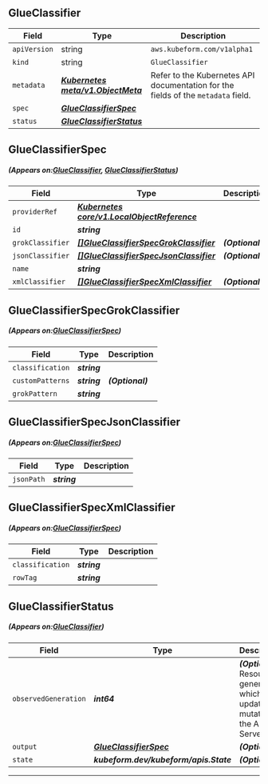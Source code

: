 ## GlueClassifier
| Field | Type | Description |
| ------ | ----- | ----------- |
| `apiVersion` | string | `aws.kubeform.com/v1alpha1` |
|    `kind` | string | `GlueClassifier` |
| `metadata` | ***[Kubernetes meta/v1.ObjectMeta](https://kubernetes.io/docs/reference/generated/kubernetes-api/v1.13/#objectmeta-v1-meta)***|Refer to the Kubernetes API documentation for the fields of the `metadata` field.|
| `spec` | ***[GlueClassifierSpec](#GlueClassifierSpec)***||
| `status` | ***[GlueClassifierStatus](#GlueClassifierStatus)***||
## GlueClassifierSpec
##### (Appears on:[GlueClassifier](#GlueClassifier), [GlueClassifierStatus](#GlueClassifierStatus))
| Field | Type | Description |
| ------ | ----- | ----------- |
| `providerRef` | ***[Kubernetes core/v1.LocalObjectReference](https://kubernetes.io/docs/reference/generated/kubernetes-api/v1.13/#localobjectreference-v1-core)***||
| `id` | ***string***||
| `grokClassifier` | ***[[]GlueClassifierSpecGrokClassifier](#GlueClassifierSpecGrokClassifier)***| ***(Optional)*** |
| `jsonClassifier` | ***[[]GlueClassifierSpecJsonClassifier](#GlueClassifierSpecJsonClassifier)***| ***(Optional)*** |
| `name` | ***string***||
| `xmlClassifier` | ***[[]GlueClassifierSpecXmlClassifier](#GlueClassifierSpecXmlClassifier)***| ***(Optional)*** |
## GlueClassifierSpecGrokClassifier
##### (Appears on:[GlueClassifierSpec](#GlueClassifierSpec))
| Field | Type | Description |
| ------ | ----- | ----------- |
| `classification` | ***string***||
| `customPatterns` | ***string***| ***(Optional)*** |
| `grokPattern` | ***string***||
## GlueClassifierSpecJsonClassifier
##### (Appears on:[GlueClassifierSpec](#GlueClassifierSpec))
| Field | Type | Description |
| ------ | ----- | ----------- |
| `jsonPath` | ***string***||
## GlueClassifierSpecXmlClassifier
##### (Appears on:[GlueClassifierSpec](#GlueClassifierSpec))
| Field | Type | Description |
| ------ | ----- | ----------- |
| `classification` | ***string***||
| `rowTag` | ***string***||
## GlueClassifierStatus
##### (Appears on:[GlueClassifier](#GlueClassifier))
| Field | Type | Description |
| ------ | ----- | ----------- |
| `observedGeneration` | ***int64***| ***(Optional)*** Resource generation, which is updated on mutation by the API Server.|
| `output` | ***[GlueClassifierSpec](#GlueClassifierSpec)***| ***(Optional)*** |
| `state` | ***kubeform.dev/kubeform/apis.State***| ***(Optional)*** |
---
